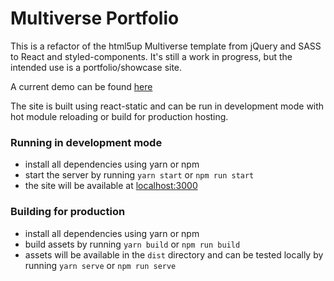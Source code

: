 # Multiverse Portfolio

This is a refactor of the html5up Multiverse template from jQuery and SASS to React and styled-components. It's still a work in progress, but the intended use is a portfolio/showcase site.

A current demo can be found [here](https://jrunge.github.io/multiverse-portfolio/)


The site is built using react-static and can be run in development mode with hot module reloading or build for production hosting.

### Running in development mode

- install all dependencies using yarn or npm
- start the server by running `yarn start` or `npm run start`
- the site will be available at [localhost:3000](http://localhost:3000/)


### Building for production

- install all dependencies using yarn or npm
- build assets by running `yarn build` or `npm run build`
- assets will be available in the `dist` directory and can be tested locally by running `yarn serve` or `npm run serve`
